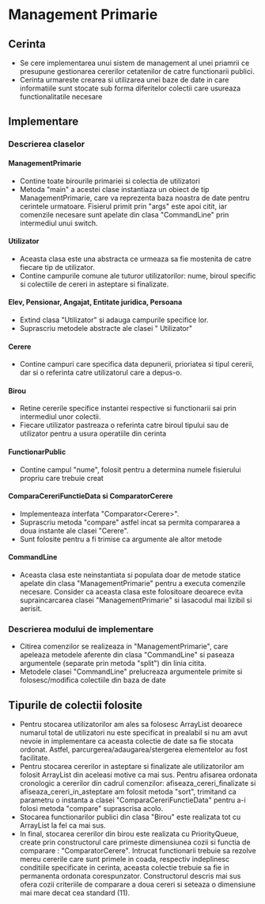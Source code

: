 # Management Primarie
## Cerinta
- Se cere implementarea unui sistem de management al unei priamrii ce presupune gestionarea cererilor cetatenilor de catre functionarii publici.
- Cerinta urmareste crearea si utilizarea unei baze de date in care informatiile sunt stocate sub forma diferitelor colectii care usureaza functionalitatile necesare 

 ## Implementare
 ### Descrierea claselor 
 #### ManagementPrimarie
 - Contine toate birourile primariei si colectia de utilizatori
 - Metoda "main" a acestei clase instantiaza un obiect de tip ManagementPrimarie, care va reprezenta baza noastra de date pentru cerintele urmatoare. Fisierul primit prin "args" este apoi citit, iar comenzile necesare sunt apelate din clasa "CommandLine" prin intermediul unui switch. 
#### Utilizator
- Aceasta clasa este una abstracta ce urmeaza sa fie mostenita de catre fiecare tip de utilizator.
- Contine campurile comune ale tuturor utilizatorilor: nume, biroul specific si colectiile de cereri in asteptare si finalizate.
#### Elev, Pensionar, Angajat, Entitate juridica, Persoana
- Extind clasa "Utilizator" si adauga campurile specifice lor.
- Suprascriu metodele abstracte ale clasei " Utilizator"
#### Cerere
- Contine campuri care specifica data depunerii, prioriatea si tipul cererii, dar si o referinta catre utilizatorul care a depus-o.
#### Birou
- Retine cererile specifice instantei respective si functionarii sai prin intermediul unor colectii.
- Fiecare utilizator pastreaza o referinta catre biroul tipului sau de utilizator pentru a usura operatiile din cerinta
#### FunctionarPublic
- Contine campul "nume", folosit pentru a determina numele fisierului propriu care trebuie creat
#### ComparaCereriFunctieData si ComparatorCerere
- Implementeaza interfata "Comparator\<Cerere\>".
- Suprascriu metoda "compare" astfel incat sa permita compararea a doua instante ale clasei "Cerere".
- Sunt folosite pentru a fi trimise ca argumente ale altor metode
#### CommandLine
- Aceasta clasa este neinstantiata si populata doar de metode statice apelate din clasa "ManagementPrimarie" pentru a executa comenzile necesare. Consider ca aceasta clasa este folositoare deoarece evita supraincarcarea clasei "ManagementPrimarie" si lasacodul mai lizibil si aerisit.

### Descrierea modului de implementare
- Citirea comenzilor se realizeaza in "ManagementPrimarie", care apeleaza metodele aferente din clasa "CommandLine" si paseaza argumentele (separate prin metoda "split") din linia citita.
- Metodele clasei "CommandLine" prelucreaza argumentele primite si folosesc/modifica colectiile din baza de date

## Tipurile de colectii folosite
- Pentru stocarea utilizatorilor am ales sa folosesc ArrayList deoarece numarul total de utilizatori nu este specificat in prealabil si nu am avut nevoie in implementare ca aceasta colectie de date sa fie stocata ordonat. Astfel, parcurgerea/adaugarea/stergerea elementelor au fost facilitate.
- Pentru stocarea cererilor in asteptare si finalizate ale utilizatorilor am folosit ArrayList din aceleasi motive ca mai sus. Pentru afisarea ordonata cronologic a cererilor din cadrul comenzilor: afiseaza_cereri_finalizate si afiseaza_cereri_in_asteptare am folosit metoda "sort", trimitand ca parametru o instanta a clasei "ComparaCereriFunctieData" pentru a-i folosi metoda "compare" suprascrisa acolo.
- Stocarea functionarilor publici din clasa "Birou" este realizata tot cu ArrayList la fel ca mai sus.
- In final, stocarea cererilor din birou este realizata cu PriorityQueue, create prin constructorul care primeste dimensiunea cozii si functia de comparare : "ComparatorCerere". Intrucat functionarii trebuie sa rezolve mereu cererile care sunt primele in coada, respectiv indeplinesc conditiile specificate in cerinta, aceasta colectie trebuie sa fie in permanenta ordonata corespunzator. Constructorul descris mai sus ofera cozii criteriile de comparare a doua cereri si seteaza o dimensiune mai mare decat cea standard (11).

